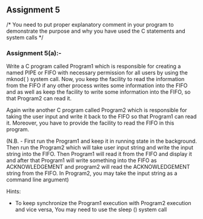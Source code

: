 ## Assignment 5


/* You need to put proper explanatory comment in your program to demonstrate the purpose 
and why you have used the C statements and system calls */


### Assignment 5(a):-
 Write a C program called Program1 which is responsible for creating a named PIPE or 
FIFO with necessary permission for all users by using the mknod( ) system call. Now, you keep 
the facility to read the information from the FIFO if any other process writes some information 
into the FIFO and as well as keep the facility to write some information into the FIFO, so that 
Program2 can read it.  

Again write another C program called Program2 which is responsible for taking the user input 
and write it back to the FIFO so that Program1 can read it. Moreover, you have to provide the 
facility to read the FIFO in this program.  

(N.B. - First run the Program1 and keep it in running state in the background. Then run the 
Program2 which will take user input string and write the input string into the FIFO. Then 
Program1 will read it from the FIFO and display it and after that Program1 will write something 
into the FIFO as ACKNOWLEDGEMENT and program2 will read the ACKNOWLEDGEMENT string 
from the FIFO. In Program2, you may take the input string as a command line argument)
  
Hints: 
 * To keep synchronize the Program1 execution with Program2 execution and vice versa, 
 You may need to use the sleep () system call
